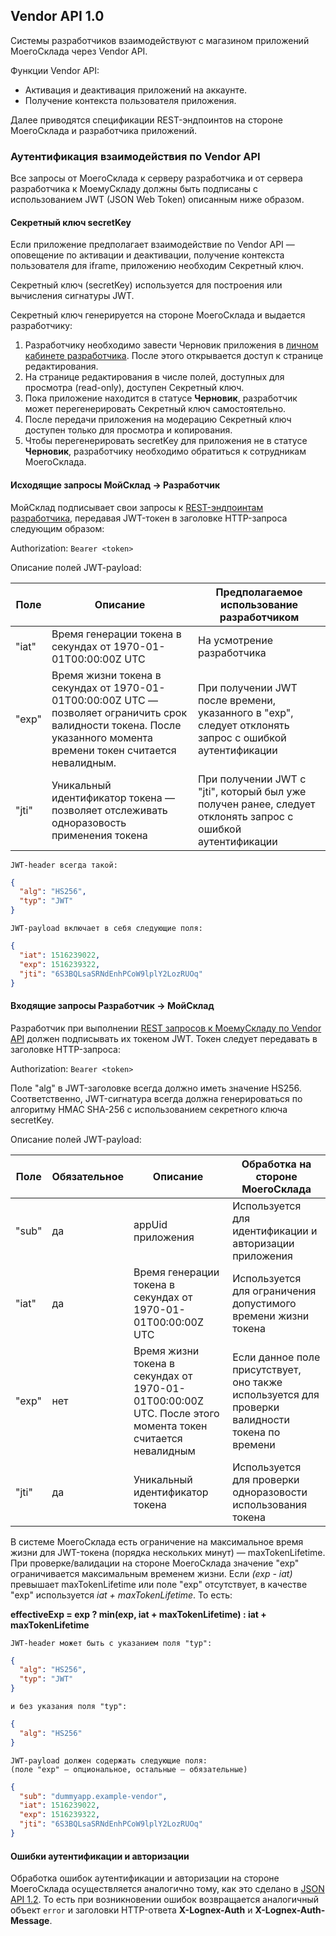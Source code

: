 ## Vendor API 1.0

Системы разработчиков взаимодействуют с магазином приложений МоегоСклада через Vendor API. 

Функции Vendor API:

+ Активация и деактивация приложений на аккаунте.
+ Получение контекста пользователя приложения.

Далее приводятся спецификации REST-эндпоинтов на стороне МоегоСклада и разработчика приложений.

### Аутентификация взаимодействия по Vendor API

Все запросы от МоегоСклада к серверу разработчика и от сервера разработчика к МоемуСкладу должны быть подписаны с использованием JWT (JSON Web Token) описанным ниже образом.

#### Секретный ключ secretKey

Если приложение предполагает взаимодействие по Vendor API — оповещение по активации и деактивации, получение контекста пользователя для iframe, приложению необходим Секретный ключ. 

Секретный ключ (secretKey) используется для построения или вычисления сигнатуры JWT.

Секретный ключ генерируется на стороне МоегоСклада и выдается разработчику:

1. Разработчику необходимо завести Черновик приложения в [личном кабинете разработчика](#lichnyj-kabinet-razrabotchika). После этого открывается доступ к странице редактирования. 
2. На странице редактирования в числе полей, доступных для просмотра (read-only), доступен Секретный ключ.
3. Пока приложение находится в статусе **Черновик**, разработчик может перегенерировать Секретный ключ самостоятельно.
4. После передачи приложения на модерацию Секретный ключ доступен только для просмотра и копирования.
5. Чтобы перегенерировать secretKey для приложения не в статусе **Черновик**, разработчику необходимо обратиться к сотрудникам МоегоСклада.

#### Исходящие запросы МойСклад → Разработчик

МойСклад подписывает свои запросы к [REST-эндпоинтам разработчика](#rest-andpointy-na-storone-razrabotchika-prilozhenij), передавая JWT-токен в заголовке HTTP-запроса следующим образом:

Authorization: `Bearer <token> `


Описание полей JWT-payload:

|Поле|Описание|Предполагаемое использование разработчиком|
|---|---|---|
|"iat"|Время генерации токена в секундах от 1970-01-01T00:00:00Z UTC|На усмотрение разработчика|
|"exp"|Время жизни токена в секундах от 1970-01-01T00:00:00Z UTC — позволяет ограничить срок валидности токена. После указанного момента времени токен считается невалидным.|При получении JWT после времени, указанного в "exp", следует отклонять запрос с ошибкой аутентификации |
|"jti"|Уникальный идентификатор токена — позволяет отслеживать одноразовость применения токена|При получении JWT с "jti", который был уже получен ранее, следует отклонять запрос с ошибкой аутентификации|

```text
JWT-header всегда такой:
```

```json
{
  "alg": "HS256",
  "typ": "JWT"
}
```

```text
JWT-payload включает в себя следующие поля:
```

```json
{
  "iat": 1516239022,
  "exp": 1516239322,
  "jti": "6S3BQLsaSRNdEnhPCoW9lplY2LozRUOq"
}
```

#### Входящие запросы Разработчик → МойСклад

Разработчик при выполнении [REST запросов к МоемуСкладу по Vendor API](#rest-andpointy-na-storone-moegosklada) должен подписывать их токеном JWT. Токен следует передавать в заголовке HTTP-запроса:

Authorization: `Bearer <token>`

Поле "alg" в JWT-заголовке всегда должно иметь значение HS256. Соответственно, JWT-сигнатура всегда должна генерироваться 
по алгоритму HMAC SHA-256 с использованием секретного ключа secretKey.


Описание полей JWT-payload:

|Поле|Обязательное|Описание|Обработка на стороне МоегоСклада|
|---|-------|--------|--------------------------|
|"sub"|да|appUid приложения|Используется для идентификации и авторизации приложения|
|"iat"|да|Время генерации токена в секундах от 1970-01-01T00:00:00Z UTC|Используется для ограничения допустимого времени жизни токена| 
|"exp"|нет|Время жизни токена в секундах от 1970-01-01T00:00:00Z UTC. После этого момента токен считается невалидным |Если данное поле присутствует, оно также используется для проверки валидности токена по времени|
|"jti"|да|Уникальный идентификатор токена|Используется для проверки одноразовости использования токена|

В системе МоегоСклада есть ограничение на максимальное время жизни для JWT-токена (порядка нескольких минут) — maxTokenLifetime. При проверке/валидации на стороне МоегоСклада значение "exp" ограничивается максимальным 
временем жизни. Если _(exp - iat)_ превышает maxTokenLifetime или поле "exp" отсутствует, в качестве "exp" 
используется _iat + maxTokenLifetime_. То есть:

**effectiveExp = exp ? min(exp, iat + maxTokenLifetime) : iat + maxTokenLifetime**

```text
JWT-header может быть с указанием поля "typ":
```

```json
{
  "alg": "HS256",
  "typ": "JWT"
}
```

```text
и без указания поля "typ":
```

```json
{
  "alg": "HS256"
}
```

```text
JWT-payload должен содержать следующие поля:
(поле "exp" — опциональное, остальные — обязательные)
```

```json
{
  "sub": "dummyapp.example-vendor",
  "iat": 1516239022,
  "exp": 1516239322, 
  "jti": "6S3BQLsaSRNdEnhPCoW9lplY2LozRUOq"
}
```

#### Ошибки аутентификации и авторизации

Обработка ошибок аутентификации и авторизации на стороне МоегоСклада осуществляется аналогично тому, как это сделано в [JSON API 1.2](https://dev.moysklad.ru/doc/api/remap/1.2/). То есть при возникновении ошибок возвращается аналогичный объект `error` и заголовки HTTP-ответа **X-Lognex-Auth** и **X-Lognex-Auth-Message**.

